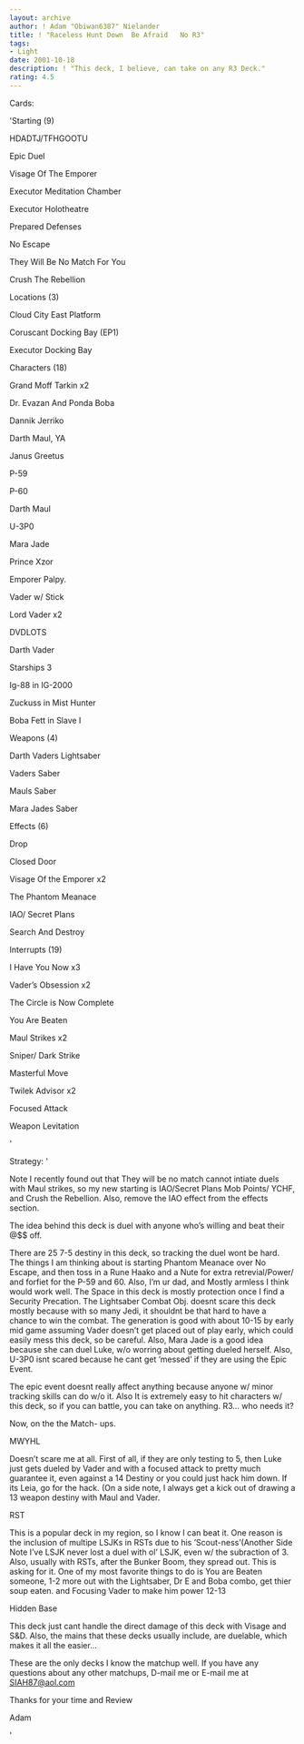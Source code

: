 ```yaml
---
layout: archive
author: ! Adam "Obiwan6387" Nielander
title: ! "Raceless Hunt Down  Be Afraid   No R3"
tags:
- Light
date: 2001-10-18
description: ! "This deck, I believe, can take on any R3 Deck."
rating: 4.5
---
```

Cards: 

'Starting (9)


HDADTJ/TFHGOOTU

Epic Duel

Visage Of The Emporer

Executor Meditation Chamber

Executor Holotheatre

Prepared Defenses

No Escape

They Will Be No Match For You

Crush The Rebellion


Locations (3)


Cloud City East Platform

Coruscant Docking Bay (EP1)

Executor Docking Bay


Characters (18)


Grand Moff Tarkin x2

Dr. Evazan And Ponda Boba

Dannik Jerriko

Darth Maul, YA

Janus Greetus

P-59

P-60

Darth Maul

U-3P0

Mara Jade

Prince Xzor

Emporer Palpy.

Vader w/ Stick

Lord Vader x2

DVDLOTS

Darth Vader


Starships 3


Ig-88 in IG-2000

Zuckuss in Mist Hunter

Boba Fett in Slave I


Weapons (4)


Darth Vaders Lightsaber

Vaders Saber

Mauls Saber

Mara Jades Saber


Effects (6)


Drop

Closed Door

Visage Of the Emporer x2

The Phantom Meanace

IAO/ Secret Plans

Search And Destroy


Interrupts (19)


I Have You Now x3

Vader&#8217;s Obsession x2

The Circle is Now Complete

You Are Beaten

Maul Strikes x2

Sniper/ Dark Strike

Masterful Move

Twilek Advisor x2

Focused Attack

Weapon Levitation



'

Strategy: '

Note I recently found out that They will be no match cannot intiate duels with Maul strikes, so my new starting is IAO/Secret Plans Mob Points/ YCHF, and Crush the Rebellion. Also, remove the IAO effect from the effects section.




The idea behind this deck is duel with anyone who’s willing and beat their @$$ off. 

There are 25 7-5 destiny in this deck, so tracking the duel wont be hard. The things I am thinking about is starting Phantom Meanace over No Escape, and then toss in a Rune Haako and a Nute for extra retrevial/Power/ and forfiet for the P-59 and 60. Also, I’m ur dad, and  Mostly armless I think would work well. The Space in this deck is mostly protection once I find a Security Precation. The Lightsaber Combat Obj. doesnt scare this deck mostly because with so many Jedi, it shouldnt be that hard to have a chance to win the combat. The generation is good with about 10-15 by early mid game assuming Vader doesn’t get placed out of play early, which could easily mess this deck, so be careful. Also, Mara Jade is a good idea because she can duel Luke, w/o worring about getting dueled herself.  Also, U-3P0 isnt scared because he cant get ’messed’ if they are using the Epic Event. 

The epic event doesnt really affect anything because anyone w/ minor tracking skills can do w/o it. Also It is extremely easy to hit characters w/ this deck, so if you can battle, you can take on anything. R3... who needs it?


Now, on the the Match- ups.


MWYHL


Doesn’t scare me at all.  First of all, if they are only testing to 5, then Luke just gets dueled by Vader and with a focused attack to pretty much guarantee it, even against a 14 Destiny or you could just hack him down.  If its Leia, go for the hack. (On a side note, I always get a kick out of drawing a 13 weapon destiny with Maul and Vader. 


RST


This is a popular deck in my region, so I know I can beat it.  One reason is the inclusion of multipe LSJKs in RSTs due to his ’Scout-ness’(Another Side Note I’ve  LSJK never lost a duel with ol’ LSJK, even w/ the subraction of 3.  Also, usually with RSTs, after the Bunker Boom, they spread out.  This is asking for it.  One of my most favorite things to do is You are Beaten someone, 1-2 more out with the Lightsaber, Dr E and Boba combo, get thier soup eaten. and Focusing Vader to make him power 12-13 


Hidden Base


This deck just cant handle the direct damage of this deck with Visage and  S&D. Also, the mains that these decks usually include, are duelable, which makes it all the easier...


These are the only decks I know the matchup well. If you have any questions about any other matchups, D-mail me or E-mail me at SIAH87@aol.com


Thanks for your time and Review 

Adam




'
